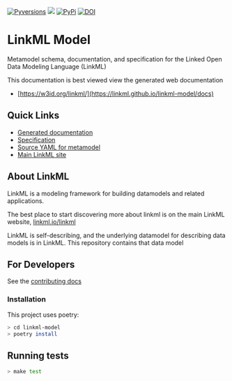 [![Pyversions](https://img.shields.io/pypi/pyversions/linkml_model.svg)](https://pypi.python.org/pypi/linkml_model)
![](https://github.com/linkml/linkml-model/workflows/Build/badge.svg)
[![PyPi](https://img.shields.io/pypi/v/linkml_model.svg)](https://pypi.python.org/pypi/linkml_model)
[![DOI](https://zenodo.org/badge/13996/linkml/linkml-model.svg)](https://zenodo.org/badge/latestdoi/13996/linkml/linkml-model)


# LinkML Model

Metamodel schema, documentation, and specification for the Linked Open Data Modeling Language (LinkML)

This documentation is best viewed view the generated web documentation

- [https://w3id.org/linkml/](https://linkml.github.io/linkml-model/docs)

## Quick Links

- [Generated documentation](https://linkml.github.io/linkml-model/docs)
- [Specification](https://linkml.io/linkml-model/docs/specification/00preamble/)
- [Source YAML for metamodel](https://github.com/linkml/linkml-model/tree/main/linkml_model/model/schema)
- [Main LinkML site](https://linkml.io)

## About LinkML

LinkML is a modeling framework for building datamodels and related applications.

The best place to start discovering more about linkml is on the main LinkML website, [linkml.io/linkml](https://linkml.io/linkml)

LinkML is self-describing, and the underlying datamodel for describing data models is in LinkML. This repository contains that data model

## For Developers

See the [contributing docs](https://linkml.io/linkml/contributing/contributing.html)

### Installation

This project uses poetry:

```bash
> cd linkml-model
> poetry install
```

## Running tests

```bash
> make test
```
